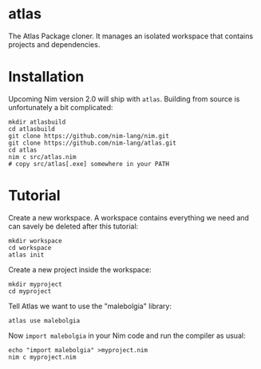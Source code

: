 # atlas
The Atlas Package cloner. It manages an isolated workspace that contains projects and dependencies.

# Installation

Upcoming Nim version 2.0 will ship with `atlas`. Building from source is unfortunately a bit complicated:

```
mkdir atlasbuild
cd atlasbuild
git clone https://github.com/nim-lang/nim.git
git clone https://github.com/nim-lang/atlas.git
cd atlas
nim c src/atlas.nim
# copy src/atlas[.exe] somewhere in your PATH
```

# Tutorial

Create a new workspace. A workspace contains everything we need and can savely be deleted after
this tutorial:

```
mkdir workspace
cd workspace
atlas init
```

Create a new project inside the workspace:

```
mkdir myproject
cd myproject
```

Tell Atlas we want to use the "malebolgia" library:

```
atlas use malebolgia
```

Now `import malebolgia` in your Nim code and run the compiler as usual:

```
echo "import malebolgia" >myproject.nim
nim c myproject.nim
```
